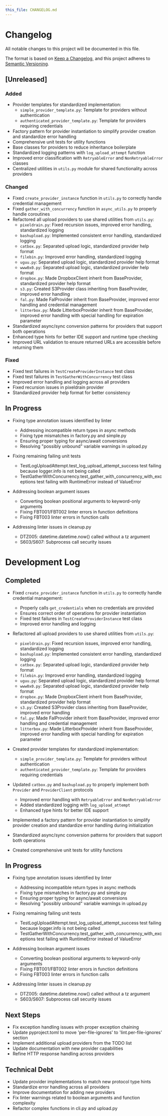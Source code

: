```yaml
---
this_file: CHANGELOG.md
---
```


# Changelog

All notable changes to this project will be documented in this file.

The format is based on [Keep a Changelog](https://keepachangelog.com/en/1.0.0/),
and this project adheres to [Semantic Versioning](https://semver.org/spec/v2.0.0.html).

## [Unreleased]

### Added
- Provider templates for standardized implementation:
  - `simple_provider_template.py`: Template for providers without authentication
  - `authenticated_provider_template.py`: Template for providers requiring credentials
- Factory pattern for provider instantiation to simplify provider creation and standardize error handling
- Comprehensive unit tests for utility functions
- Base classes for providers to reduce inheritance boilerplate
- Standardized logging patterns with `log_upload_attempt` function
- Improved error classification with `RetryableError` and `NonRetryableError` classes
- Centralized utilities in `utils.py` module for shared functionality across providers

### Changed
- Fixed `create_provider_instance` function in `utils.py` to correctly handle credential management
- Fixed `gather_with_concurrency` function in `async_utils.py` to properly handle coroutines
- Refactored all upload providers to use shared utilities from `utils.py`:
  - `pixeldrain.py`: Fixed recursion issues, improved error handling, standardized logging
  - `bashupload.py`: Implemented consistent error handling, standardized logging
  - `catbox.py`: Separated upload logic, standardized provider help format
  - `filebin.py`: Improved error handling, standardized logging
  - `uguu.py`: Separated upload logic, standardized provider help format
  - `www0x0.py`: Separated upload logic, standardized provider help format
  - `dropbox.py`: Made DropboxClient inherit from BaseProvider, standardized provider help format
  - `s3.py`: Created S3Provider class inheriting from BaseProvider, improved error handling
  - `fal.py`: Made FalProvider inherit from BaseProvider, improved error handling and credential management
  - `litterbox.py`: Made LitterboxProvider inherit from BaseProvider, improved error handling with special handling for expiration parameter
- Standardized async/sync conversion patterns for providers that support both operations
- Enhanced type hints for better IDE support and runtime type checking
- Improved URL validation to ensure returned URLs are accessible before returning them

### Fixed
- Fixed test failures in `TestCreateProviderInstance` test class
- Fixed test failures in `TestGatherWithConcurrency` test class
- Improved error handling and logging across all providers
- Fixed recursion issues in pixeldrain provider
- Standardized provider help format for better consistency

## In Progress

- Fixing type annotation issues identified by linter
  - Addressing incompatible return types in async methods
  - Fixing type mismatches in factory.py and simple.py
  - Ensuring proper typing for async/await conversions
  - Resolving "possibly unbound" variable warnings in upload.py

- Fixing remaining failing unit tests
  - TestLogUploadAttempt.test_log_upload_attempt_success test failing because logger.info is not being called
  - TestGatherWithConcurrency.test_gather_with_concurrency_with_exceptions test failing with RuntimeError instead of ValueError

- Addressing boolean argument issues
  - Converting boolean positional arguments to keyword-only arguments
  - Fixing FBT001/FBT002 linter errors in function definitions
  - Fixing FBT003 linter errors in function calls

- Addressing linter issues in cleanup.py
  - DTZ005: datetime.datetime.now() called without a tz argument
  - S603/S607: Subprocess call security issues

# Development Log

## Completed

- Fixed `create_provider_instance` function in `utils.py` to correctly handle credential management:
  - Properly calls `get_credentials` when no credentials are provided
  - Ensures correct order of operations for provider instantiation
  - Fixed test failures in `TestCreateProviderInstance` test class
  - Improved error handling and logging

- Refactored all upload providers to use shared utilities from `utils.py`:
  - `pixeldrain.py`: Fixed recursion issues, improved error handling, standardized logging
  - `bashupload.py`: Implemented consistent error handling, standardized logging
  - `catbox.py`: Separated upload logic, standardized provider help format
  - `filebin.py`: Improved error handling, standardized logging
  - `uguu.py`: Separated upload logic, standardized provider help format
  - `www0x0.py`: Separated upload logic, standardized provider help format
  - `dropbox.py`: Made DropboxClient inherit from BaseProvider, standardized provider help format
  - `s3.py`: Created S3Provider class inheriting from BaseProvider, improved error handling
  - `fal.py`: Made FalProvider inherit from BaseProvider, improved error handling and credential management
  - `litterbox.py`: Made LitterboxProvider inherit from BaseProvider, improved error handling with special handling for expiration parameter

- Created provider templates for standardized implementation:
  - `simple_provider_template.py`: Template for providers without authentication
  - `authenticated_provider_template.py`: Template for providers requiring credentials

- Updated `catbox.py` and `bashupload.py` to properly implement both `Provider` and `ProviderClient` protocols
  - Improved error handling with `RetryableError` and `NonRetryableError`
  - Added standardized logging with `log_upload_attempt`
  - Enhanced type hints for better IDE support

- Implemented a factory pattern for provider instantiation to simplify provider creation and standardize error handling during initialization

- Standardized async/sync conversion patterns for providers that support both operations

- Created comprehensive unit tests for utility functions

## In Progress

- Fixing type annotation issues identified by linter
  - Addressing incompatible return types in async methods
  - Fixing type mismatches in factory.py and simple.py
  - Ensuring proper typing for async/await conversions
  - Resolving "possibly unbound" variable warnings in upload.py

- Fixing remaining failing unit tests
  - TestLogUploadAttempt.test_log_upload_attempt_success test failing because logger.info is not being called
  - TestGatherWithConcurrency.test_gather_with_concurrency_with_exceptions test failing with RuntimeError instead of ValueError

- Addressing boolean argument issues
  - Converting boolean positional arguments to keyword-only arguments
  - Fixing FBT001/FBT002 linter errors in function definitions
  - Fixing FBT003 linter errors in function calls

- Addressing linter issues in cleanup.py
  - DTZ005: datetime.datetime.now() called without a tz argument
  - S603/S607: Subprocess call security issues

## Next Steps

- Fix exception handling issues with proper exception chaining
- Update pyproject.toml to move 'per-file-ignores' to 'lint.per-file-ignores' section
- Implement additional upload providers from the TODO list
- Update documentation with new provider capabilities
- Refine HTTP response handling across providers

## Technical Debt

- Update provider implementations to match new protocol type hints
- Standardize error handling across all providers
- Improve documentation for adding new providers
- Fix linter warnings related to boolean arguments and function complexity
- Refactor complex functions in cli.py and upload.py

